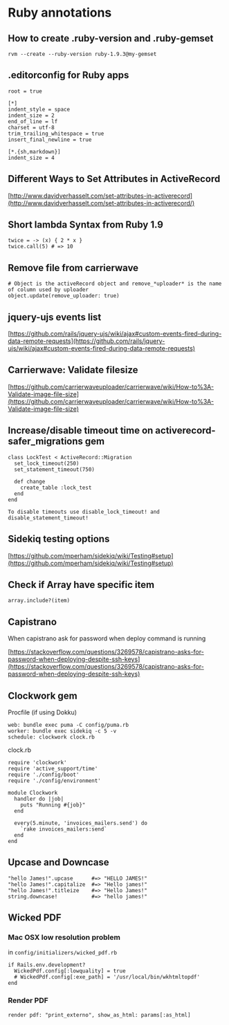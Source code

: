 # Ruby annotations
## How to create .ruby-version and .ruby-gemset
`rvm --create --ruby-version ruby-1.9.3@my-gemset`

## .editorconfig for Ruby apps
```
root = true

[*]
indent_style = space
indent_size = 2
end_of_line = lf
charset = utf-8
trim_trailing_whitespace = true
insert_final_newline = true

[*.{sh,markdown}]
indent_size = 4

```

## Different Ways to Set Attributes in ActiveRecord

[http://www.davidverhasselt.com/set-attributes-in-activerecord](http://www.davidverhasselt.com/set-attributes-in-activerecord/)

## Short lambda Syntax from Ruby 1.9
```
twice = -> (x) { 2 * x }
twice.call(5) # => 10
```

## Remove file from carrierwave
```
# Object is the activeRecord object and remove_*uploader* is the name of column used by uploader
object.update(remove_uploader: true)
```

## jquery-ujs events list

[https://github.com/rails/jquery-ujs/wiki/ajax#custom-events-fired-during-data-remote-requests](https://github.com/rails/jquery-ujs/wiki/ajax#custom-events-fired-during-data-remote-requests)

## Carrierwave: Validate filesize
[https://github.com/carrierwaveuploader/carrierwave/wiki/How-to%3A-Validate-image-file-size](https://github.com/carrierwaveuploader/carrierwave/wiki/How-to%3A-Validate-image-file-size)

## Increase/disable timeout time on activerecord-safer_migrations gem
```
class LockTest < ActiveRecord::Migration
  set_lock_timeout(250)
  set_statement_timeout(750)

  def change
    create_table :lock_test
  end
end

To disable timeouts use disable_lock_timeout! and disable_statement_timeout!
```
## Sidekiq testing options
[https://github.com/mperham/sidekiq/wiki/Testing#setup](https://github.com/mperham/sidekiq/wiki/Testing#setup)

## Check if Array have specific item
`array.include?(item)`

## Capistrano
When capistrano ask for password when deploy command is running

[https://stackoverflow.com/questions/3269578/capistrano-asks-for-password-when-deploying-despite-ssh-keys](https://stackoverflow.com/questions/3269578/capistrano-asks-for-password-when-deploying-despite-ssh-keys)

## Clockwork gem
Procfile (if using Dokku)
```
web: bundle exec puma -C config/puma.rb
worker: bundle exec sidekiq -c 5 -v
schedule: clockwork clock.rb
```

clock.rb
```
require 'clockwork'
require 'active_support/time'
require './config/boot'
require './config/environment'

module Clockwork
  handler do |job|
    puts "Running #{job}"
  end

  every(5.minute, 'invoices_mailers.send') do
    `rake invoices_mailers:send`
  end
end
```

## Upcase and Downcase
```
"hello James!".upcase      #=> "HELLO JAMES!"
"hello James!".capitalize  #=> "Hello james!"
"hello James!".titleize    #=> "Hello James!"
string.downcase!           #=> "hello james!"
```

## Wicked PDF
### Mac OSX low resolution problem
in `config/initializers/wicked_pdf.rb`

```
if Rails.env.development?
  WickedPdf.config[:lowquality] = true
  # WickedPdf.config[:exe_path] = '/usr/local/bin/wkhtmltopdf'
end
```
### Render PDF
```
render pdf: "print_externo", show_as_html: params[:as_html]
```

